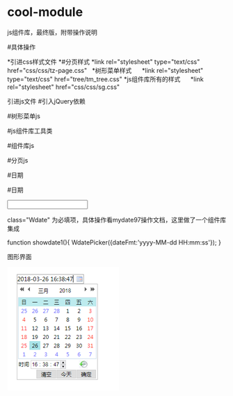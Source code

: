 # cool-module
js组件库，最终版，附带操作说明

#具体操作

*引进css样式文件
   *#分页样式
      *link rel="stylesheet" type="text/css" href="css/css/tz-page.css"
   *树形菜单样式 
      *link rel="stylesheet" type="text/css" href="tree/tm_tree.css"
   *js组件库所有的样式
      *link rel="stylesheet" href="css/css/sg.css"

引进js文件
#引入jQuery依赖

<script type="text/javascript" src="js/jquery-1.11.2.min.js"></script>


#树形菜单js

<script type="text/javascript" src="tree/tm_tree.js" ></script>


#js组件库工具类

<script type="text/javascript" src="js/sgutil.js"></script>


#组件库js

<script type="text/javascript" src="js/sg.js"></script>


#分页js

<script type="text/javascript" src="js/tz_page.js" ></script>
#日期

<script type="text/javascript" src="js/date/WdatePicker.js" ></script>



#日期

<input type="text" id="searchStartTime" class="Wdate" onclick="showdate1()">

class="Wdate" 为必填项，具体操作看mydate97操作文档，这里做了一个组件库集成

function showdate1(){
   WdatePicker({dateFmt:'yyyy-MM-dd HH:mm:ss'});
}

图形界面

![日历](https://github.com/coolfxl/cool-module/blob/master/pictures/date.jpg)


![]()

